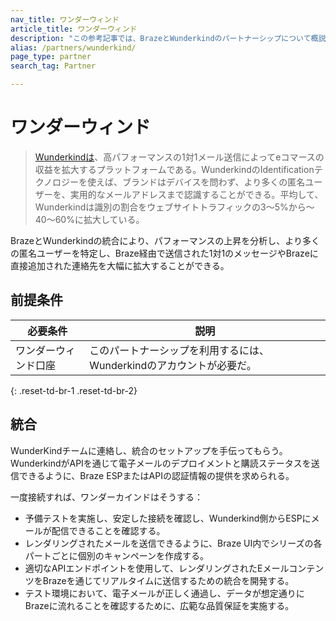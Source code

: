 ```yaml
---
nav_title: ワンダーウィンド
article_title: ワンダーウィンド
description: "この参考記事では、BrazeとWunderkindのパートナーシップについて概説している。これにより、パフォーマンスの上昇を分析し、より多くの匿名ユーザーを特定し、Braze経由で送信される1:1メッセージとBrazeに直接追加される連絡先を大幅に拡大することができる。"
alias: /partners/wunderkind/
page_type: partner
search_tag: Partner

---
```


# ワンダーウィンド

> [Wunderkindは](https://www.wunderkind.co)、高パフォーマンスの1対1メール送信によってeコマースの収益を拡大するプラットフォームである。WunderkindのIdentificationテクノロジーを使えば、ブランドはデバイスを問わず、より多くの匿名ユーザーを、実用的なメールアドレスまで認識することができる。平均して、Wunderkindは識別の割合をウェブサイトトラフィックの3～5%から～40～60%に拡大している。

BrazeとWunderkindの統合により、パフォーマンスの上昇を分析し、より多くの匿名ユーザーを特定し、Braze経由で送信された1対1のメッセージやBrazeに直接追加された連絡先を大幅に拡大することができる。

## 前提条件

| 必要条件 | 説明 |
| ----------- | ----------- |
| ワンダーウィンド口座 | このパートナーシップを利用するには、Wunderkindのアカウントが必要だ。 |
{: .reset-td-br-1 .reset-td-br-2}

## 統合

WunderKindチームに連絡し、統合のセットアップを手伝ってもらう。WunderkindがAPIを通じて電子メールのデプロイメントと購読ステータスを送信できるように、Braze ESPまたはAPIの認証情報の提供を求められる。 

一度接続すれば、ワンダーカインドはそうする：
- 予備テストを実施し、安定した接続を確認し、Wunderkind側からESPにメールが配信できることを確認する。 
- レンダリングされたメールを送信できるように、Braze UI内でシリーズの各パートごとに個別のキャンペーンを作成する。
- 適切なAPIエンドポイントを使用して、レンダリングされたEメールコンテンツをBrazeを通じてリアルタイムに送信するための統合を開発する。
- テスト環境において、電子メールが正しく通過し、データが想定通りにBrazeに流れることを確認するために、広範な品質保証を実施する。